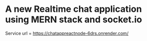 # A new Realtime chat application using MERN stack and socket.io
Service url  = https://chatappreactnode-6drs.onrender.com/
